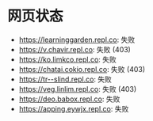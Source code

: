 # 网页状态
- https://learninggarden.repl.co: 失败
- https://v.chavir.repl.co: 失败 (403)
- https://ko.limkco.repl.co: 失败
- https://chatai.cokio.repl.co: 失败 (403)
- https://tr--slind.repl.co: 失败
- https://veg.linlim.repl.co: 失败 (403)
- https://deo.babox.repl.co: 失败
- https://apping.eywjx.repl.co: 失败
